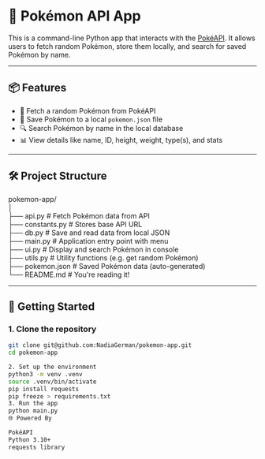 # 🧠 Pokémon API App

This is a command-line Python app that interacts with the [PokéAPI](https://pokeapi.co/). It allows users to fetch random Pokémon, store them locally, and search for saved Pokémon by name.

---

## 📦 Features

- 🎲 Fetch a random Pokémon from PokéAPI
- 💾 Save Pokémon to a local `pokemon.json` file
- 🔍 Search Pokémon by name in the local database
- 📊 View details like name, ID, height, weight, type(s), and stats

---

## 🛠️ Project Structure

pokemon-app/  
│  
├── api.py               # Fetch Pokémon data from API  
├── constants.py         # Stores base API URL  
├── db.py                # Save and read data from local JSON  
├── main.py              # Application entry point with menu  
├── ui.py                # Display and search Pokémon in console  
├── utils.py             # Utility functions (e.g. get random Pokémon)  
├── pokemon.json         # Saved Pokémon data (auto-generated)  
└── README.md            # You're reading it!

---

## 🚀 Getting Started

### 1. Clone the repository

```bash
git clone git@github.com:NadiaGerman/pokemon-app.git
cd pokemon-app

2. Set up the environment
python3 -m venv .venv
source .venv/bin/activate
pip install requests
pip freeze > requirements.txt
3. Run the app
python main.py
🌐 Powered By

PokéAPI
Python 3.10+
requests library